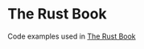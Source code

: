 # The Rust Book
 Code examples used in <a href='https://doc.rust-lang.org/book/title-page.html'>The Rust Book</a>
